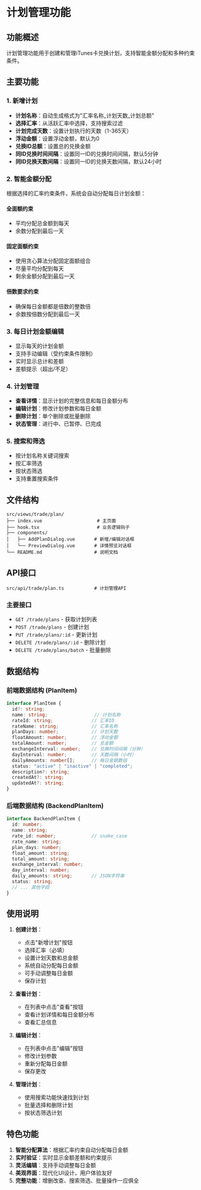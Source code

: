 # 计划管理功能

## 功能概述

计划管理功能用于创建和管理iTunes卡兑换计划，支持智能金额分配和多种约束条件。

## 主要功能

### 1. 新增计划
- **计划名称**：自动生成格式为"汇率名称_计划天数_计划总额"
- **选择汇率**：从活跃汇率中选择，支持搜索过滤
- **计划完成天数**：设置计划执行的天数（1-365天）
- **浮动金额**：设置浮动金额，默认为0
- **兑换ID总额**：设置总的兑换金额
- **同ID兑换时间间隔**：设置同一ID的兑换时间间隔，默认5分钟
- **同ID兑换天数间隔**：设置同一ID的兑换天数间隔，默认24小时

### 2. 智能金额分配
根据选择的汇率约束条件，系统会自动分配每日计划金额：

#### 全面额约束
- 平均分配总金额到每天
- 余数分配到最后一天

#### 固定面额约束
- 使用贪心算法分配固定面额组合
- 尽量平均分配到每天
- 剩余金额分配到最后一天

#### 倍数要求约束
- 确保每日金额都是倍数的整数倍
- 余数按倍数分配到最后一天

### 3. 每日计划金额编辑
- 显示每天的计划金额
- 支持手动编辑（受约束条件限制）
- 实时显示总计和差额
- 差额提示（超出/不足）

### 4. 计划管理
- **查看详情**：显示计划的完整信息和每日金额分布
- **编辑计划**：修改计划参数和每日金额
- **删除计划**：单个删除或批量删除
- **状态管理**：进行中、已暂停、已完成

### 5. 搜索和筛选
- 按计划名称关键词搜索
- 按汇率筛选
- 按状态筛选
- 支持重置搜索条件

## 文件结构

```
src/views/trade/plan/
├── index.vue                    # 主页面
├── hook.tsx                     # 业务逻辑钩子
├── components/
│   ├── AddPlanDialog.vue       # 新增/编辑对话框
│   └── PreviewDialog.vue       # 详情预览对话框
└── README.md                   # 说明文档
```

## API接口

```
src/api/trade/plan.ts           # 计划管理API
```

### 主要接口
- `GET /trade/plans` - 获取计划列表
- `POST /trade/plans` - 创建计划
- `PUT /trade/plans/:id` - 更新计划
- `DELETE /trade/plans/:id` - 删除计划
- `DELETE /trade/plans/batch` - 批量删除

## 数据结构

### 前端数据结构 (PlanItem)
```typescript
interface PlanItem {
  id?: string;
  name: string;                 // 计划名称
  rateId: string;              // 汇率ID
  rateName: string;            // 汇率名称
  planDays: number;            // 计划天数
  floatAmount: number;         // 浮动金额
  totalAmount: number;         // 总金额
  exchangeInterval: number;    // 兑换时间间隔（分钟）
  dayInterval: number;         // 天数间隔（小时）
  dailyAmounts: number[];      // 每日金额数组
  status: "active" | "inactive" | "completed";
  description?: string;
  createdAt?: string;
  updatedAt?: string;
}
```

### 后端数据结构 (BackendPlanItem)
```typescript
interface BackendPlanItem {
  id: number;
  name: string;
  rate_id: number;             // snake_case
  rate_name: string;
  plan_days: number;
  float_amount: string;
  total_amount: string;
  exchange_interval: number;
  day_interval: number;
  daily_amounts: string;       // JSON字符串
  status: string;
  // ... 其他字段
}
```

## 使用说明

1. **创建计划**：
   - 点击"新增计划"按钮
   - 选择汇率（必填）
   - 设置计划天数和总金额
   - 系统自动分配每日金额
   - 可手动调整每日金额
   - 保存计划

2. **查看计划**：
   - 在列表中点击"查看"按钮
   - 查看计划详情和每日金额分布
   - 查看汇总信息

3. **编辑计划**：
   - 在列表中点击"编辑"按钮
   - 修改计划参数
   - 重新分配每日金额
   - 保存更改

4. **管理计划**：
   - 使用搜索功能快速找到计划
   - 批量选择和删除计划
   - 按状态筛选计划

## 特色功能

1. **智能分配算法**：根据汇率约束自动分配每日金额
2. **实时验证**：实时显示金额差额和约束提示
3. **灵活编辑**：支持手动调整每日金额
4. **美观界面**：现代化UI设计，用户体验友好
5. **完整功能**：增删改查、搜索筛选、批量操作一应俱全 